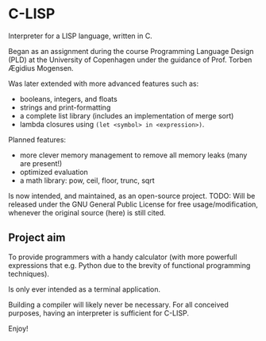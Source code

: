# C-LISP
Interpreter for a LISP language, written in C.

Began as an assignment during the course Programming Language Design (PLD)
at the University of Copenhagen under the guidance of Prof. Torben Ægidius Mogensen.

Was later extended with more advanced features such as:
- booleans, integers, and floats
- strings and print-formatting
- a complete list library (includes an implementation of merge sort)
- lambda closures using `(let <symbol> in <expression>)`.

Planned features:
- more clever memory management to remove all memory leaks (many are present!)
- optimized evaluation
- a math library: pow, ceil, floor, trunc, sqrt

Is now intended, and maintained, as an open-source project.
TODO: Will be released under the GNU General Public License for free usage/modification,
whenever the original source (here) is still cited.

## Project aim ##

To provide programmers with a handy calculator (with more powerfull expressions that e.g.
Python due to the brevity of functional programming techniques).

Is only ever intended as a terminal application.

Building a compiler will likely never be necessary.
For all conceived purposes, having an interpreter is sufficient for C-LISP.

Enjoy!
